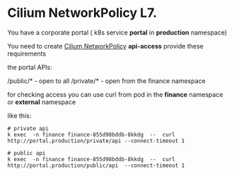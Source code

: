 # Cilium NetworkPolicy  L7.



You have a corporate portal ( k8s service **portal** in **production** namespace)

You need to create  [Cilium NetworkPolicy](https://editor.networkpolicy.io/) **api-access** provide these requirements 

the portal  APIs: 

/public/*  - open to all
/private/* - open from the finance namespace

for checking access you can use curl from pod in  the **finance** namespace or **external**  namespace

like this:


```
# private api
k exec  -n finance finance-855d98bddb-8kkdg  --  curl http://portal.production/private/api --connect-timeout 1

# public api
k exec  -n finance finance-855d98bddb-8kkdg  --  curl http://portal.production/public/api  --connect-timeout 1
```